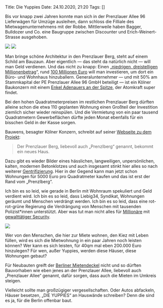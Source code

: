 Title: Die Yuppies
Date: 24.10.2020, 21:20
Tags: []

Bis vor knapp zwei Jahren konnte man sich in der Prenzlauer Allee 96 Lieferwägen für Umzüge ausleihen, dann schloss die Filliale des Mietwagenunternehmens mit der Robbe. Mittlerweile haben Bagger, Bulldozer und Co. eine Baugruppe zwischen Discounter und Erich-Weinert-Strasse ausgehoben.

![](YUPPIES_GRUBE.jpg)
![](YUPPIES_SCHILD.jpg)

Man bringe schöne Architektur in den Prenzlauer Berg, steht auf einem Schild am Bauzaun. Aber eigentlich — das steht da natürlich nicht — will man Geld verdienen. Und das nicht zu knapp: Einen „[niedrigen, dreistelligen Millionenbetrag](https://www.thomas-daily.de/de/td_morning_news/1345996-berlin-bauwens-baut-buero-und-wohnhaus-in-prenzlauer-berg/)“, rund [100 Millionen Euro](https://klingsoehr.com/de/references/office/reference-222) will man investieren, um dort ein Büro- und Wohnhaus hinzuballern. Generalunternehmer — und mit 50% am Stammkapital der PE Prenzlauer Allee 96 GmbH beteiligt — ist ein Kölner Baukonzern mit einem [Enkel Adenauers an der Spitze](https://de.wikipedia.org/wiki/Paul_Bauwens-Adenauer), der Atomkraft super findet.

Bei den hohen Quadratmeterpreisen im restlichen Prenzlauer Berg dürften alleine schon die etwa 110 geplanten Wohnung einen Großteil der Investition ziemlich sicher wieder reinspülen. Und die Vermietung von ein paar tausend Quadratmetern Gewerbeflächen dürfte jeden Monat ebenfalls für ein bisschen Geld in der Kasse sorgen.

Bauwens, besagter Kölner Konzern, schreibt auf seiner [Webseite zu dem Projekt](https://www.bauwens.de/projects/prenzlauer-allee-96):

> Der Prenzlauer Berg, liebevoll auch „Prenzlberg“ genannt, bekommt ein neues Haus. 

Dazu gibt es wieder Bilder eines hässlichen, langweiligen, unpersönlichen, kalten, modernen Betonklotzes und auch insgesamt stinkt hier alles so nach weiterer [Gentrifizierung](https://de.wikipedia.org/wiki/Gentrifizierung). Hier in der Gegend kann man jetzt schon Wohnungen für 5000 Euro pro Quadratmeter kaufen und das ist erst der Rand vom „Prenzlberg“.

Ich bin es so leid, wie gerade in Berlin mit Wohnraum spekuliert und Geld verdient wird. Ich bin es so leid, dass Liebig34, Syndikat, Wohnungen geräumt und Menschen verdrängt werden. Ich bin es so leid, dass eine rot-rot-grüne Regierung die Verdrängung von Menschen mit tausenden Polizist\*innen unterstützt. Aber was tut man nicht alles für [Millionäre](https://padowatch.noblogs.org/firmengeflecht-familie-padovicz/) mit [gewalttätiger Security](https://twitter.com/besetzenberlin/status/1316047075092631552).

![](YUPPIES_LIEBIG.jpg)

Wer von den Menschen, die hier zur Miete wohnen, den Kiez mit Leben füllen, wird es sich die Mietwohnung in ein paar Jahren noch leisten können? Wer kann es sich leisten, für 40qm mal eben 200.000 Euro hinzulegen? Für wen, außer Yuppies, werden diese Häuser, diese Wohnungen gebaut? 

Für Neubauten greift der [Berliner Mietendeckel](https://mietendeckel.berlin.de/) nicht und so dürften Bauvorhaben wie eben jenes an der Prenzlauer Allee, liebevoll auch „Prenzlauer Allee“ genannt, dafür sorgen, dass auch die Mieten im Umkreis steigen.

Vielleicht sollte man großzügiger vergesellschaften. Oder Autos abfackeln, Häuser besetzen, „DIE YUPPIES“ an Hauswände schreiben? Denn die sind es ja, für die Berlin offenbar baut.